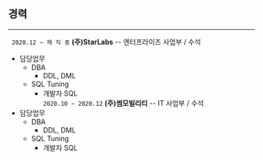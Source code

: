 ## 경력<br>
-----------
``` 2020.12 ~ 재 직 중``` **(주)StarLabs**   -- 엔터프라이즈 사업부 / 수석<br>
* 담당업무
  - DBA
    + DDL, DML
  - SQL Tuning
    + 개발자 SQL<br>
 ``` 2020.10 ~ 2020.12 ``` **(주)썸모빌리티** -- IT 사업부 / 수석<br>
* 담당업무
  - DBA
    + DDL, DML
  - SQL Tuning
    + 개발자 SQL<br>